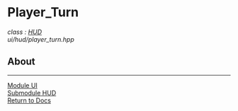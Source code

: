 # Player_Turn
*class : [HUD](../hud.md)*  
*ui/hud/player_turn.hpp*

## About

---

[Module UI](../ui.md)  
[Submodule HUD](hud.md)  
[Return to Docs](../../docs.md)
